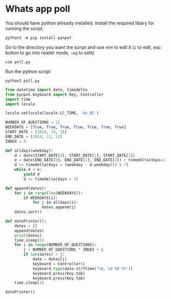 # Whats app poll

You should have python allready installed. Install the required libary for running the script.

```shell
python3 -m pip install pynput
```

Go to the directory you want the script and use vim to edit it (`i` to edit, esc button to go into reader mode, `:wq` to safe)

```shell
vim poll.py
```

Run the python script

```shell
python3 poll.py
```

```python
from datetime import date, timedelta
from pynput.keyboard import Key, Controller
import time
import locale

locale.setlocale(locale.LC_TIME, 'de_DE')

NUMBER_OF_QUESTIONS = 12
WEEKDAYS = [True, True, True, True, True, True, True]
START_DATE = [2024, 10, 26]
END_DATE = [2024, 11, 12]
INDEX = 0

def alldays(weekday):
    d = date(START_DATE[0], START_DATE[1], START_DATE[2])
    e = date(END_DATE[0], END_DATE[1], END_DATE[2]) + timedelta(days=1)
    d += timedelta(days = (weekday - d.weekday()) % 7)
    while d < e:
        yield d
        d += timedelta(days = 7)

def append(dates):
    for i in range(len(WEEKDAYS)):
        if WEEKDAYS[i]:
            for j in alldays(i):
                dates.append(j)
    dates.sort()

def datePrinter():
    dates = []
    append(dates)
    print(dates)
    time.sleep(5)
    for i in range(NUMBER_OF_QUESTIONS):
        j = NUMBER_OF_QUESTIONS * INDEX + i
        if len(dates) > j:
            date = dates[j]
            keyboard = Controller()
            keyboard.type(date.strftime("%A, %d %B %Y"))
            keyboard.press(Key.tab)
            keyboard.press(Key.tab)
    time.sleep(1)

datePrinter()
```